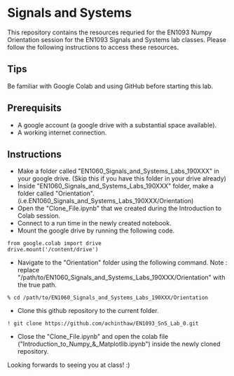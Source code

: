 # Signals and Systems
This repository contains the resources requried for the EN1093 Numpy Orientation session for the EN1093 Signals and Systems lab classes. Please follow the following instructions to access these resources.

## Tips
Be familiar with Google Colab and using GitHub before starting this lab. 

## Prerequisits
* A google account (a google drive with a substantial space available).
* A working internet connection.

## Instructions
* Make a folder called "EN1060_Signals_and_Systems_Labs_190XXX" in your google drive. (Skip this if you have this folder in your drive already)
* Inside "EN1060_Signals_and_Systems_Labs_190XXX" folder, make a folder called "Orientation". (i.e.EN1060_Signals_and_Systems_Labs_190XXX/Orientation)
* Open the "Clone_File.ipynb" that we created during the Introduction to Colab session.
* Connect to a run time in the newly created notebook.
* Mount the google drive by running the following code.

```
from google.colab import drive
drive.mount('/content/drive')
```
* Navigate to the "Orientation" folder using the following command. Note : replace "/path/to/EN1060_Signals_and_Systems_Labs_190XXX/Orientation" with the true path.
```
% cd /path/to/EN1060_Signals_and_Systems_Labs_190XXX/Orientation
```
* Clone this github repository to the current folder.
```
! git clone https://github.com/achinthaw/EN1093_SnS_Lab_0.git
```
* Close the "Clone_File.ipynb" and open the colab file ("Introduction_to_Numpy_&_Matplotlib.ipynb") inside the newly cloned repository.

Looking forwards to seeing you at class! :)
